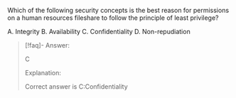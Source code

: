 
Which of the following security concepts is the best reason for permissions on a human resources fileshare to follow the principle of least privilege? 

A. Integrity 
B. Availability 
C. Confidentiality 
D. Non-repudiation

> [!faq]- Answer: 
> 
> C 
> 
> Explanation: 
> 
> Correct answer is C:Confidentiality

